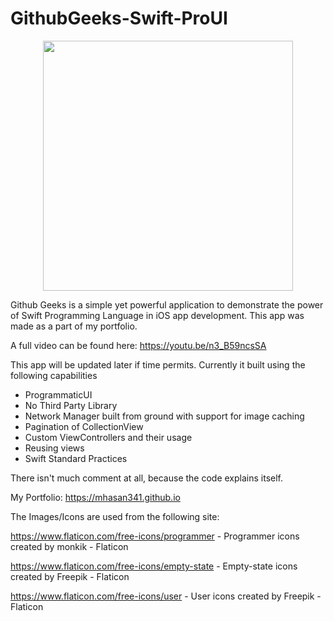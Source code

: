 # GithubGeeks-Swift-ProUI
<p align="center">
  <kbd><img height="400" src="https://github.com/mhasan341/GithubGeeks-Swift-ProUI/blob/main/banner.jpg"></kbd>
  </p>
Github Geeks is a simple yet powerful application to demonstrate the power of Swift Programming Language in iOS app development. This app was made as a part of my portfolio.

A full video can be found here: https://youtu.be/n3_B59ncsSA

This app will be updated later if time permits. Currently it built using the following capabilities

- ProgrammaticUI 
- No Third Party Library
- Network Manager built from ground with support for image caching
- Pagination of CollectionView
- Custom ViewControllers and their usage
- Reusing views
- Swift Standard Practices

There isn't much comment at all, because the code explains itself.

My Portfolio: https://mhasan341.github.io

The Images/Icons are used from the following site: 

https://www.flaticon.com/free-icons/programmer - Programmer icons created by monkik - Flaticon
    
https://www.flaticon.com/free-icons/empty-state - Empty-state icons created by Freepik - Flaticon
    
https://www.flaticon.com/free-icons/user - User icons created by Freepik - Flaticon
